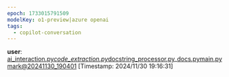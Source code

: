 ```yaml
---
epoch: 1733015791509
modelKey: o1-preview|azure openai
tags:
  - copilot-conversation
---
```


**user**: [ai_interaction.py](ai_interaction.py.md)_[code_extraction.py](code_extraction.py.md)_[docstring_processor.py](docstring_processor.py.md)_[docs.py](docs.py.md)[main.py](main.py.md)[mark@20241130_190401](mark@20241130_190401.md)
[Timestamp: 2024/11/30 19:16:31]
